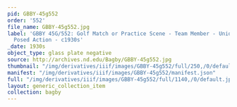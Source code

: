 ```yaml
---
pid: GBBY-45g552
order: '552'
file_name: GBBY-45g552.jpg
label: 'GBBY 45G/552: Golf Match or Practice Scene - Team Member - Unidentified -
  Posed Action - c1930s'
_date: 1930s
object_type: glass plate negative
source: http://archives.nd.edu/Bagby/GBBY-45g552.jpg
thumbnail: "/img/derivatives/iiif/images/GBBY-45g552/full/250,/0/default.jpg"
manifest: "/img/derivatives/iiif/images/GBBY-45g552/manifest.json"
full: "/img/derivatives/iiif/images/GBBY-45g552/full/1140,/0/default.jpg"
layout: generic_collection_item
collection: bagby
---
```

